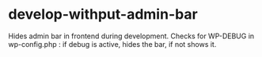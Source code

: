 # develop-withput-admin-bar

Hides admin bar in frontend during development.
Checks for WP-DEBUG in wp-config.php : if debug is active, hides the bar, if not shows it.
